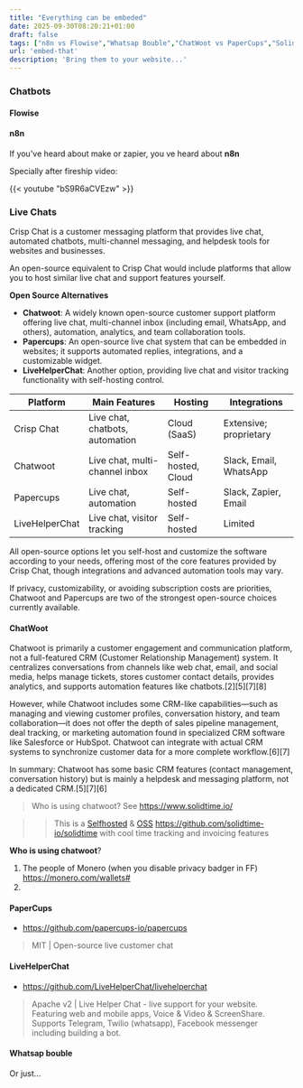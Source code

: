 ```yaml
---
title: "Everything can be embeded"
date: 2025-09-30T08:20:21+01:00
draft: false
tags: ["n8n vs Flowise","Whatsap Bouble","ChatWoot vs PaperCups","SolidTime"]
url: 'embed-that'
description: 'Bring them to your website...'
---
```



### Chatbots

#### Flowise

#### n8n

If you've heard about make or zapier, you ve heard about **n8n**

Specially after fireship video:

<!-- https://www.youtube.com/watch?v=bS9R6aCVEzw -->

{{< youtube "bS9R6aCVEzw" >}}

### Live Chats

Crisp Chat is a customer messaging platform that provides live chat, automated chatbots, multi-channel messaging, and helpdesk tools for websites and businesses.

An open-source equivalent to Crisp Chat would include platforms that allow you to host similar live chat and support features yourself. 

**Open Source Alternatives**

- **Chatwoot**: A widely known open-source customer support platform offering live chat, multi-channel inbox (including email, WhatsApp, and others), automation, analytics, and team collaboration tools.
- **Papercups**: An open-source live chat system that can be embedded in websites; it supports automated replies, integrations, and a customizable widget.
- **LiveHelperChat**: Another option, providing live chat and visitor tracking functionality with self-hosting control.


| Platform       | Main Features                      | Hosting        | Integrations              |
|----------------|------------------------------------|----------------|--------------------------|
| Crisp Chat     | Live chat, chatbots, automation    | Cloud (SaaS)   | Extensive; proprietary   |
| Chatwoot       | Live chat, multi-channel inbox     | Self-hosted, Cloud | Slack, Email, WhatsApp   |
| Papercups      | Live chat, automation              | Self-hosted    | Slack, Zapier, Email     |
| LiveHelperChat | Live chat, visitor tracking        | Self-hosted    | Limited                  | 

All open-source options let you self-host and customize the software according to your needs, offering most of the core features provided by Crisp Chat, though integrations and advanced automation tools may vary.

If privacy, customizability, or avoiding subscription costs are priorities, Chatwoot and Papercups are two of the strongest open-source choices currently available.

#### ChatWoot

Chatwoot is primarily a customer engagement and communication platform, not a full-featured CRM (Customer Relationship Management) system. It centralizes conversations from channels like web chat, email, and social media, helps manage tickets, stores customer contact details, provides analytics, and supports automation features like chatbots.[2][5][7][8]

However, while Chatwoot includes some CRM-like capabilities—such as managing and viewing customer profiles, conversation history, and team collaboration—it does not offer the depth of sales pipeline management, deal tracking, or marketing automation found in specialized CRM software like Salesforce or HubSpot. Chatwoot can integrate with actual CRM systems to synchronize customer data for a more complete workflow.[6][7]

In summary: Chatwoot has some basic CRM features (contact management, conversation history) but is mainly a helpdesk and messaging platform, not a dedicated CRM.[5][7][6]

> Who is using chatwoot? See https://www.solidtime.io/

> > This is a [Selfhosted](https://github.com/topics/self-hosted) & [OSS](https://docs.solidtime.io/self-hosting/intro) https://github.com/solidtime-io/solidtime with cool time tracking and invoicing features

**Who is using chatwoot**?

1. The people of Monero (when you disable privacy badger in FF) https://monero.com/wallets#
2. 

#### PaperCups

* https://github.com/papercups-io/papercups

> MIT |  Open-source live customer chat 

#### LiveHelperChat

* https://github.com/LiveHelperChat/livehelperchat

> Apache v2 |  Live Helper Chat - live support for your website. Featuring web and mobile apps, Voice & Video & ScreenShare. Supports Telegram, Twilio (whatsapp), Facebook messenger including building a bot. 

#### Whatsap bouble

Or just...